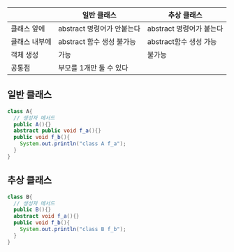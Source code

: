 ||일반 클래스|추상 클래스|
|---|---|---|
|클래스 앞에|abstract 명령어가 안붙는다|abstract 명령어가 붙는다|
|클래스 내부에|abstract 함수 생성 불가능|abstract함수 생성 가능|
|객체 생성|가능|불가능|
|공통점|부모를 1개만 둘 수 있다||

## 일반 클래스
```java
class A{
  // 생성자 메서드 
  public A(){}
  abstract public void f_a(){}
  public void f_b(){
    System.out.println("class A f_a");
  }
}
```

## 추상 클래스
```java
class B{
  // 생성자 메서드
  public B(){}
  abstract void f_a(){}
  public void f_b(){
    System.out.println("class B f_b");
  }
}
```
